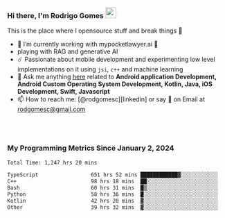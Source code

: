 
### Hi there, I'm Rodrigo Gomes <img src="https://media.giphy.com/media/hvRJCLFzcasrR4ia7z/giphy.gif" width="25px">
This is the place where I opensource stuff and break things 🤣
- 🔭 I’m currently working with mypocketlawyer.ai 💜
- playing with RAG and generative AI
- ☄️ Passionate about mobile development and experimenting low level implementations on it using `jsi`, `c++` and machine learning
- 💬 Ask me anything [here](https://github.com/rodgomesc/rodgomesc/issues) related to <b>Android application Development, Android Custom Operating System Development, Kotlin, Java, iOS Development, Swift, Javascript</b>
- 📫 How to reach me: [@rodgomesc][linkedin] or say 👋 on Email at [rodgomesc@gmail.com](mailto:rodgomesc@gmail.com)


<br/>

<!-- 
<picture>
  <img src="/github-metrics.svg" alt="Metrics">
</picture>
-->

</br>

### My Programming Metrics Since January 2, 2024 


<!--START_SECTION:waka-->

```txt
Total Time: 1,247 hrs 20 mins

TypeScript                 651 hrs 52 mins ████████████▓░░░░░░░░░░░░   50.65 %
C++                        98 hrs 18 mins  ██░░░░░░░░░░░░░░░░░░░░░░░   07.64 %
Bash                       60 hrs 31 mins  █▒░░░░░░░░░░░░░░░░░░░░░░░   04.70 %
Python                     58 hrs 36 mins  █░░░░░░░░░░░░░░░░░░░░░░░░   04.55 %
Kotlin                     42 hrs 20 mins  ▓░░░░░░░░░░░░░░░░░░░░░░░░   03.29 %
Other                      39 hrs 32 mins  ▓░░░░░░░░░░░░░░░░░░░░░░░░   03.07 %
```

<!--END_SECTION:waka-->

